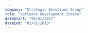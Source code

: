 ```yaml
---
company: "Strategic Solutions Group"
role: "Software Development Intern"
dateStart: "06/01/2017"
dateEnd: "01/01/2018"
---
```

